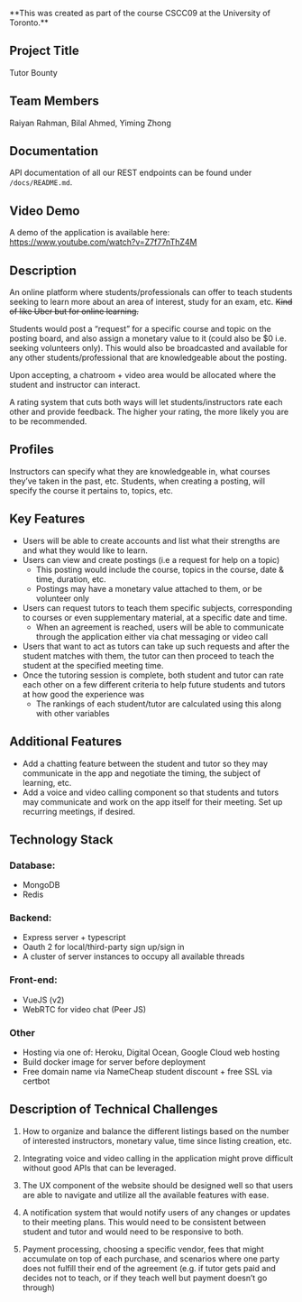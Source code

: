 \*\*This was created as part of the course CSCC09 at the University of Toronto.\*\*

## Project Title
Tutor Bounty

## Team Members
Raiyan Rahman, Bilal Ahmed, Yiming Zhong

## Documentation
API documentation of all our REST endpoints can be found under `/docs/README.md`.

## Video Demo
A demo of the application is available here: https://www.youtube.com/watch?v=Z7f77nThZ4M

## Description
An online platform where students/professionals can offer to teach students seeking to learn more about an area of interest, study for an exam, etc. ~~Kind of like Uber but for online learning.~~

Students would post a “request” for a specific course and topic on the posting board, and also assign a monetary value to it (could also be $0 i.e. seeking volunteers only). This would also be broadcasted and available for any other students/professional that are knowledgeable about the posting.

Upon accepting, a chatroom + video area would be allocated where the student and instructor can interact.

A rating system that cuts both ways will let students/instructors rate each other and provide feedback. The higher your rating, the more likely you are to be recommended.

## Profiles
Instructors can specify what they are knowledgeable in, what courses they’ve taken in the past, etc. Students, when creating a posting, will specify the course it pertains to, topics, etc.

## Key Features
* Users will be able to create accounts and list what their strengths are and what they would like to learn.
* Users can view and create postings (i.e a request for help on a topic)
    * This posting would include the course, topics in the course, date & time, duration, etc.
    * Postings may have a monetary value attached to them, or be volunteer only
* Users can request tutors to teach them specific subjects, corresponding to courses or even supplementary material, at a specific date and time.
    * When an agreement is reached, users will be able to communicate through the application either via chat messaging or video call
* Users that want to act as tutors can take up such requests and after the student matches with them, the tutor can then proceed to teach the student at the specified meeting time.
* Once the tutoring session is complete, both student and tutor can rate each other on a few different criteria to help future students and tutors at how good the experience was
    * The rankings of each student/tutor are calculated using this along with other variables

## Additional Features
* Add a chatting feature between the student and tutor so they may communicate in the app and negotiate the timing, the subject of learning, etc.
* Add a voice and video calling component so that students and tutors may communicate and work on the app itself for their meeting.
Set up recurring meetings, if desired.

## Technology Stack

### Database:
* MongoDB
* Redis

### Backend:
* Express server + typescript
* Oauth 2 for local/third-party sign up/sign in
* A cluster of server instances to occupy all available threads

### Front-end:
* VueJS (v2)
* WebRTC for video chat (Peer JS)


### Other
* Hosting via one of: Heroku, Digital Ocean, Google Cloud web hosting
* Build docker image for server before deployment
* Free domain name via NameCheap student discount + free SSL via certbot

## Description of Technical Challenges
1. How to organize and balance the different listings based on the number of interested instructors, monetary value, time since listing creation, etc.

2. Integrating voice and video calling in the application might prove difficult without good APIs that can be leveraged.

3. The UX component of the website should be designed well so that users are able to navigate and utilize all the available features with ease.

4. A notification system that would notify users of any changes or updates to their meeting plans. This would need to be consistent between student and tutor and would need to be responsive to both.

5. Payment processing, choosing a specific vendor, fees that might accumulate on top of each purchase, and scenarios where one party does not fulfill their end of the agreement (e.g. if tutor gets paid and decides not to teach, or if they teach well but payment doesn’t go through)
